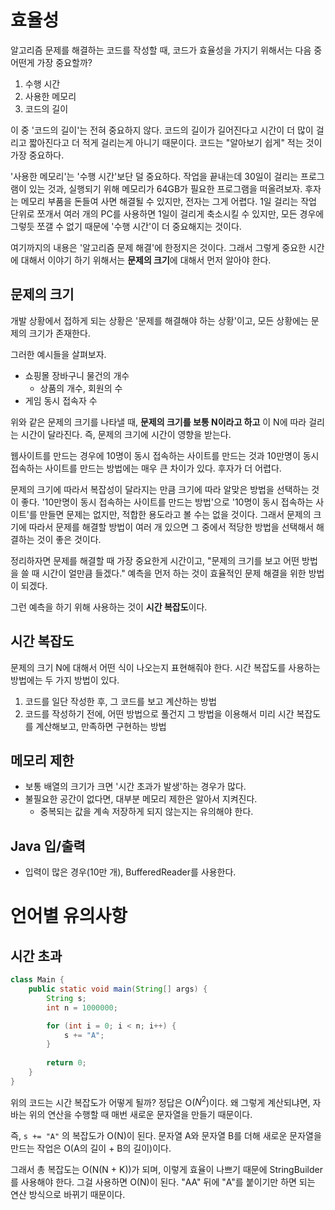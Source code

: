 # 효율성
알고리즘 문제를 해결하는 코드를 작성할 때, 코드가 효율성을 가지기 위해서는 다음 중 어떤게 가장 중요할까?

1. 수행 시간
2. 사용한 메모리
3. 코드의 길이

이 중 '코드의 길이'는 전혀 중요하지 않다. 코드의 길이가 길어진다고 시간이 더 많이 걸리고 짧아진다고 더 적게 걸리는게 아니기 때문이다. 코드는 "알아보기 쉽게" 적는 것이 가장 중요하다.

'사용한 메모리'는 '수행 시간'보단 덜 중요하다. 작업을 끝내는데 30일이 걸리는 프로그램이 있는 것과, 실행되기 위해 메모리가 64GB가 필요한 프로그램을 떠올려보자. 후자는 메모리 부품을 돈들여 사면 해결될 수 있지만, 전자는 그게 어렵다. 1일 걸리는 작업 단위로 쪼개서 여러 개의 PC를 사용하면 1일이 걸리게 축소시킬 수 있지만, 모든 경우에 그렇듯 쪼갤 수 없기 때문에 '수행 시간'이 더 중요해지는 것이다. 

여기까지의 내용은 '알고리즘 문제 해결'에 한정지은 것이다. 그래서 그렇게 중요한 시간에 대해서 이야기 하기 위해서는 **문제의 크기**에 대해서 먼저 알아야 한다. 

## 문제의 크기
개발 상황에서 접하게 되는 상황은 '문제를 해결해야 하는 상황'이고, 모든 상황에는 문제의 크기가 존재한다.

그러한 예시들을 살펴보자.

- 쇼핑몰 장바구니 물건의 개수
    - 상품의 개수, 회원의 수
- 게임 동시 접속자 수

위와 같은 문제의 크기를 나타낼 때, **문제의 크기를 보통 N이라고 하고** 이 N에 따라 걸리는 시간이 달라진다. 즉, 문제의 크기에 시간이 영향을 받는다.

웹사이트를 만드는 경우에 10명이 동시 접속하는 사이트를 만드는 것과 10만명이 동시 접속하는 사이트를 만드는 방법에는 매우 큰 차이가 있다. 후자가 더 어렵다.

문제의 크기에 따라서 복잡성이 달라지는 만큼 크기에 따라 알맞은 방법을 선택하는 것이 좋다. '10만명이 동시 접속하는 사이트를 만드는 방법'으로 '10명이 동시 접속하는 사이트'를 만들면 문제는 없지만, 적합한 용도라고 볼 수는 없을 것이다. 그래서 문제의 크기에 따라서 문제를 해결할 방법이 여러 개 있으면 그 중에서 적당한 방법을 선택해서 해결하는 것이 좋은 것이다.

정리하자면 문제를 해결할 때 가장 중요한게 시간이고, "문제의 크기를 보고 어떤 방법을 쓸 때 시간이 얼만큼 들겠다." 예측을 먼저 하는 것이 효율적인 문제 해결을 위한 방법이 되겠다.

그런 예측을 하기 위해 사용하는 것이 **시간 복잡도**이다.

## 시간 복잡도
문제의 크기 N에 대해서 어떤 식이 나오는지 표현해줘야 한다. 시간 복잡도를 사용하는 방법에는 두 가지 방법이 있다.

1. 코드를 일단 작성한 후, 그 코드를 보고 계산하는 방법
2. 코드를 작성하기 전에, 어떤 방법으로 풀건지 그 방법을 이용해서 미리 시간 복잡도를 계산해보고, 만족하면 구현하는 방법  

## 메모리 제한
- 보통 배열의 크기가 크면 '시간 초과가 발생'하는 경우가 많다.
- 불필요한 공간이 없다면, 대부분 메모리 제한은 알아서 지켜진다.
    - 중복되는 값을 계속 저장하게 되지 않는지는 유의해야 한다.

## Java 입/출력
- 입력이 많은 경우(10만 개), BufferedReader를 사용한다.

# 언어별 유의사항
## 시간 초과
```java
class Main {
    public static void main(String[] args) {
        String s;
        int n = 1000000;

        for (int i = 0; i < n; i++) {
            s += "A";
        }
        
        return 0;
    }
}
```
위의 코드는 시간 복잡도가 어떻게 될까? 정답은 O($N^2$)이다. 왜 그렇게 계산되냐면, 자바는 위의 연산을 수행할 때 매번 새로운 문자열을 만들기 때문이다.

즉, `s += "A"` 의 복잡도가 O(N)이 된다. 문자열 A와 문자열 B를 더해 새로운 문자열을 만드는 작업은 O(A의 길이 + B의 길이)이다. 

그래서 총 복잡도는 O(N(N + K))가 되며, 이렇게 효율이 나쁘기 때문에 StringBuilder를 사용해야 한다. 그걸 사용하면 O(N)이 된다. "AA" 뒤에 "A"를 붙이기만 하면 되는 연산 방식으로 바뀌기 때문이다. 